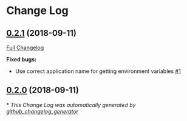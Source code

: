 # Change Log

## [0.2.1](https://github.com/grisp/grisp_tools/tree/0.2.1) (2018-09-11)
[Full Changelog](https://github.com/grisp/grisp_tools/compare/0.2.0...0.2.1)

**Fixed bugs:**

- Use correct application name for getting environment variables [\#1](https://github.com/grisp/grisp_tools/issues/1)

## [0.2.0](https://github.com/grisp/grisp_tools/tree/0.2.0) (2018-09-11)


\* *This Change Log was automatically generated by [github_changelog_generator](https://github.com/skywinder/Github-Changelog-Generator)*